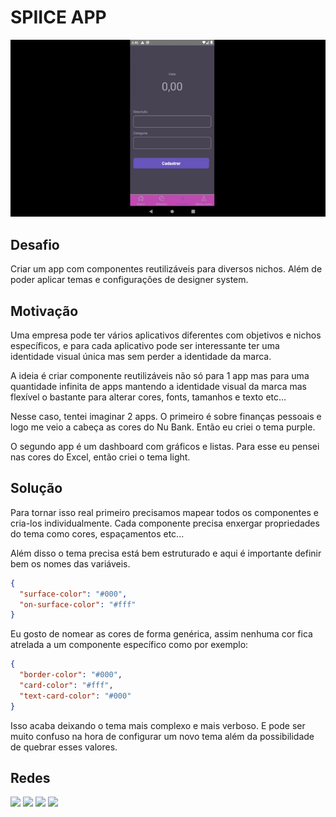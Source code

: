 # SPIICE APP 

![Alt Text](./PREVIEW.gif)

## Desafio 
Criar um app com componentes reutilizáveis para diversos nichos. Além de poder aplicar temas e configurações de designer system.

## Motivação 
Uma empresa pode ter vários aplicativos diferentes com objetivos e nichos específicos, e para cada aplicativo pode ser interessante ter uma identidade visual única mas sem perder a identidade da marca. 

A ideia é criar componente reutilizáveis não só para 1 app mas para uma quantidade infinita de apps mantendo a identidade visual da marca mas flexível o bastante para alterar cores, fonts, tamanhos e texto etc...

Nesse caso, tentei imaginar 2 apps. O primeiro é sobre finanças pessoais e logo me veio a cabeça as cores do Nu Bank. Então eu criei o tema purple. 

O segundo app é um dashboard com gráficos e listas. Para esse eu pensei nas cores do Excel, então criei o tema light.

## Solução
Para tornar isso real primeiro precisamos mapear todos os componentes e cria-los individualmente. 
Cada componente precisa enxergar propriedades do tema como cores, espaçamentos etc... 

Além disso o tema precisa está bem estruturado e aqui é importante definir bem os nomes das variáveis. 

```json
{
  "surface-color": "#000",
  "on-surface-color": "#fff"
}
```
Eu gosto de nomear as cores de forma genérica, assim nenhuma cor fica atrelada a um componente específico como por exemplo:

```json
{
  "border-color": "#000",
  "card-color": "#fff",
  "text-card-color": "#000"
}
```

Isso acaba deixando o tema mais complexo e mais verboso. E pode ser muito confuso na hora de configurar um novo tema além da possibilidade de quebrar esses valores.



## Redes 
<div> 
  <a href="https://www.youtube.com/channel/UC-0Zxkc_CuKPvb11nEhXjTg" target="_blank"><img src="https://img.shields.io/badge/YouTube-FF0000?style=for-the-badge&logo=youtube&logoColor=white" target="_blank"></a>
  <a href="https://www.instagram.com/devraphaelcorrea/" target="_blank"><img src="https://img.shields.io/badge/-Instagram-%23E4405F?style=for-the-badge&logo=instagram&logoColor=white" target="_blank"></a>
 <a href = "mailto:raphael.correa.b@gmail.com"><img src="https://img.shields.io/badge/-Gmail-%23333?style=for-the-badge&logo=gmail&logoColor=white" target="_blank"></a>
 <a href="https://www.linkedin.com/in/raphael-corr%C3%AAa-29993952/" target="_blank"><img src="https://img.shields.io/badge/-LinkedIn-%230077B5?style=for-the-badge&logo=linkedin&logoColor=white" target="_blank"></a> 
</div>
